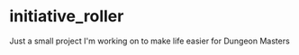 initiative_roller
=================

Just a small project I'm working on to make life easier for Dungeon Masters
